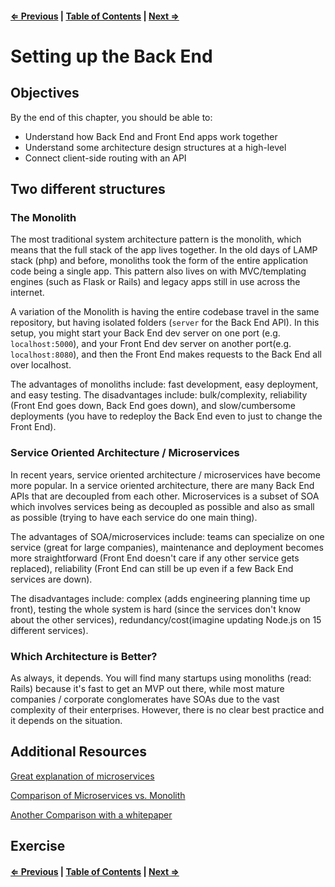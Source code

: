 #### [⇐ Previous](./07-testing_redux.md) | [Table of Contents](./../readme.md) | [Next ⇒](./09-react_redux_auth.md)

# Setting up the Back End

## Objectives

By the end of this chapter, you should be able to:

- Understand how Back End and Front End apps work together
- Understand some architecture design structures at a high-level
- Connect client-side routing with an API

## Two different structures

### The Monolith

The most traditional system architecture pattern is the monolith, which means that the full stack of the app lives together. In the old days of LAMP stack (php) and before, monoliths  took the form of the entire application code being a single app. This pattern also lives on with MVC/templating engines (such as Flask or Rails) and legacy apps still in use across the internet.

A variation of the Monolith is having the entire codebase travel in the same repository, but having isolated folders (`server` for the Back End API). In this setup, you might start your Back End dev server on one port (e.g. `localhost:5000`), and your Front End dev server on another port(e.g. `localhost:8080`), and then the Front End makes requests to the Back End all over localhost.

The advantages of monoliths include: fast development, easy deployment, and easy testing.
The disadvantages include: bulk/complexity, reliability (Front End goes down, Back End goes down), and slow/cumbersome deployments (you have to redeploy the Back End even to just to change the Front End).

### Service Oriented Architecture / Microservices

In recent years, service oriented architecture / microservices have become more popular. In a service oriented architecture, there are many Back End APIs that are decoupled from each other. Microservices is a subset of SOA which involves services being as decoupled as possible and also as small as possible (trying to have each service do one main thing).

The advantages of SOA/microservices include: teams can specialize on one service (great for large companies), maintenance and deployment becomes more straightforward (Front End doesn't care if any other service gets replaced), reliability (Front End can still be up even if a few Back End services are down).

The disadvantages include: complex (adds engineering planning time up front), testing the whole system is hard (since the services don't know about the other services), redundancy/cost(imagine updating Node.js on 15 different services).

### Which Architecture is Better?

As always, it depends. You will find many startups using monoliths (read: Rails) because it's fast to get an MVP out there, while most mature companies / corporate conglomerates have SOAs due to the vast complexity of their enterprises. However, there is no clear best practice and it depends on the situation.

## Additional Resources

[Great explanation of microservices](https://smartbear.com/learn/api-design/what-are-microservices/)

[Comparison of Microservices vs. Monolith](https://articles.microservices.com/monolithic-vs-microservices-architecture-5c4848858f59)

[Another Comparison with a whitepaper](https://www.mulesoft.com/resources/api/microservices-vs-monolithic)

## Exercise

#### [⇐ Previous](./07-testing_redux.md) | [Table of Contents](./../readme.md) | [Next ⇒](./09-react_redux_auth.md)
